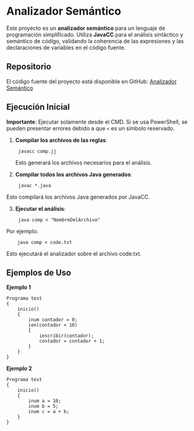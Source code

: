 # Analizador Semántico

Este proyecto es un **analizador semántico** para un lenguaje de programación simplificado. Utiliza **JavaCC** para el análisis sintáctico y semántico de código, validando la coherencia de las expresiones y las declaraciones de variables en el código fuente.

## Repositorio

El código fuente del proyecto está disponible en GitHub: [Analizador Semántico](https://github.com/kelok3rik/Analisis-Semantico)

## Ejecución Inicial

**Importante**: Ejecutar solamente desde el CMD. Si se usa PowerShell, se pueden presentar errores debido a que `<` es un símbolo reservado.

1. **Compilar los archivos de las reglas**:

        javacc comp.jj

    Esto generará los archivos necesarios para el    análisis.

2. **Compilar todos los archivos Java generados**:
       
        javac *.java

Esto compilará los archivos Java generados por JavaCC.

3. **Ejecutar el análisis**:

        java comp < "NombreDelArchivo"
    
Por ejemplo:

        java comp < code.txt

Esto ejecutará el analizador sobre el archivo code.txt.

## Ejemplos de Uso
**Ejemplo 1**

    Programa test
    {
        inicio()
        {
            inum contador = 0;
            ien(contador < 10)
            {
                iescribir(contador);
                contador = contador + 1;
            }
        }
    }

**Ejemplo 2**

    Programa test
    {
        inicio()
        {
            inum a = 10;
            inum b = 5;
            inum c = a + b;
        }
    }

